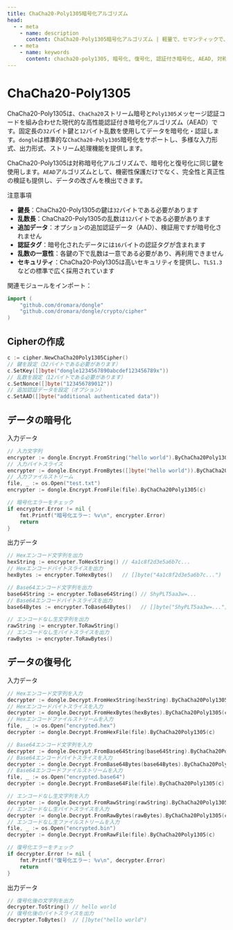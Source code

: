 ```yaml
---
title: ChaCha20-Poly1305暗号化アルゴリズム
head:
  - - meta
    - name: description
      content: ChaCha20-Poly1305暗号化アルゴリズム | 軽量で、セマンティックで、開発者フレンドリーなgolang エンコード&暗号ライブラリ
  - - meta
    - name: keywords
      content: chacha20-poly1305, 暗号化, 復号化, 認証付き暗号化, AEAD, 対称暗号
---
```


# ChaCha20-Poly1305

ChaCha20-Poly1305は、`ChaCha20`ストリーム暗号と`Poly1305`メッセージ認証コードを組み合わせた現代的な高性能認証付き暗号化アルゴリズム（AEAD）です。固定長の`32`バイト鍵と`12`バイト乱数を使用してデータを暗号化・認証します。`dongle`は標準的な`ChaCha20-Poly1305`暗号化をサポートし、多様な入力形式、出力形式、ストリーム処理機能を提供します。

ChaCha20-Poly1305は対称暗号化アルゴリズムで、暗号化と復号化に同じ鍵を使用します。`AEAD`アルゴリズムとして、機密性保護だけでなく、完全性と真正性の検証も提供し、データの改ざんを検出できます。

注意事項

- **鍵長**：ChaCha20-Poly1305の鍵は`32`バイトである必要があります
- **乱数長**：ChaCha20-Poly1305の乱数は`12`バイトである必要があります
- **追加データ**：オプションの追加認証データ（AAD）、検証用ですが暗号化されません
- **認証タグ**：暗号化されたデータには`16`バイトの認証タグが含まれます
- **乱数の一意性**：各鍵の下で乱数は一意である必要があり、再利用できません
- **セキュリティ**：ChaCha20-Poly1305は高いセキュリティを提供し、`TLS1.3`などの標準で広く採用されています

関連モジュールをインポート：
```go
import (
    "github.com/dromara/dongle"
    "github.com/dromara/dongle/crypto/cipher"
)
```

## Cipherの作成

```go
c := cipher.NewChaCha20Poly1305Cipher()
// 鍵を設定（32バイトである必要があります）
c.SetKey([]byte("dongle1234567890abcdef123456789x"))
// 乱数を設定（12バイトである必要があります）
c.SetNonce([]byte("123456789012"))
// 追加認証データを設定（オプション）
c.SetAAD([]byte("additional authenticated data"))
```

## データの暗号化

入力データ

```go
// 入力文字列
encrypter := dongle.Encrypt.FromString("hello world").ByChaCha20Poly1305(c)
// 入力バイトスライス
encrypter := dongle.Encrypt.FromBytes([]byte("hello world")).ByChaCha20Poly1305(c)
// 入力ファイルストリーム
file, _ := os.Open("test.txt")
encrypter := dongle.Encrypt.FromFile(file).ByChaCha20Poly1305(c)

// 暗号化エラーをチェック
if encrypter.Error != nil {
	fmt.Printf("暗号化エラー: %v\n", encrypter.Error)
	return
}
```

出力データ

```go
// Hexエンコード文字列を出力
hexString := encrypter.ToHexString() // 4a1c8f2d3e5a6b7c...
// Hexエンコードバイトスライスを出力
hexBytes := encrypter.ToHexBytes()   // []byte("4a1c8f2d3e5a6b7c...")

// Base64エンコード文字列を出力
base64String := encrypter.ToBase64String() // ShyPLT5aa3w=...
// Base64エンコードバイトスライスを出力
base64Bytes := encrypter.ToBase64Bytes()   // []byte("ShyPLT5aa3w=...")

// エンコードなし生文字列を出力
rawString := encrypter.ToRawString()
// エンコードなし生バイトスライスを出力
rawBytes := encrypter.ToRawBytes()
```

## データの復号化

入力データ

```go
// Hexエンコード文字列を入力
decrypter := dongle.Decrypt.FromHexString(hexString).ByChaCha20Poly1305(c)
// Hexエンコードバイトスライスを入力
decrypter := dongle.Decrypt.FromHexBytes(hexBytes).ByChaCha20Poly1305(c)
// Hexエンコードファイルストリームを入力
file, _ := os.Open("encrypted.hex")
decrypter := dongle.Decrypt.FromHexFile(file).ByChaCha20Poly1305(c)

// Base64エンコード文字列を入力
decrypter := dongle.Decrypt.FromBase64String(base64String).ByChaCha20Poly1305(c)
// Base64エンコードバイトスライスを入力
decrypter := dongle.Decrypt.FromBase64Bytes(base64Bytes).ByChaCha20Poly1305(c)
// Base64エンコードファイルストリームを入力
file, _ := os.Open("encrypted.base64")
decrypter := dongle.Decrypt.FromBase64File(file).ByChaCha20Poly1305(c)

// エンコードなし生文字列を入力
decrypter := dongle.Decrypt.FromRawString(rawString).ByChaCha20Poly1305(c)
// エンコードなし生バイトスライスを入力
decrypter := dongle.Decrypt.FromRawBytes(rawBytes).ByChaCha20Poly1305(c)
// エンコードなし生ファイルストリームを入力
file, _ := os.Open("encrypted.bin") 
decrypter := dongle.Decrypt.FromRawFile(file).ByChaCha20Poly1305(c)

// 復号化エラーをチェック
if decrypter.Error != nil {
	fmt.Printf("復号化エラー: %v\n", decrypter.Error)
	return
}
```

出力データ

```go
// 復号化後の文字列を出力
decrypter.ToString() // hello world
// 復号化後のバイトスライスを出力
decrypter.ToBytes()  // []byte("hello world")
```
